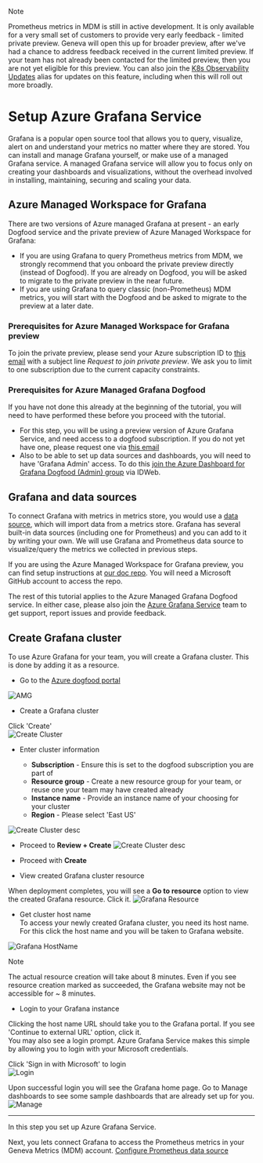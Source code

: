 > [!Note]
> Prometheus metrics in MDM is still in active development. It is only available for a very small set of customers to provide very early feedback - limited private preview. Geneva will open this up for broader preview, after we've had a chance to address feedback received in the current limited preview. If your team has not already been contacted for the limited preview, then you are not yet eligible for this preview. You can also join the [K8s Observability Updates](https://idwebelements/GroupManagement.aspx?Group=K8sObsUpdates&Operation=join) alias for updates on this feature, including when this will roll out more broadly.

# Setup Azure Grafana Service

Grafana is a popular open source tool that allows you to query, visualize, alert on and understand your metrics no matter where they are stored. You can install and manage Grafana yourself, or make use of a managed Grafana service. A managed Grafana service will allow you to focus only on creating your dashboards and visualizations, without the overhead involved in installing, maintaining, securing and scaling your data.  

## Azure Managed Workspace for Grafana

There are two versions of Azure managed Grafana at present - an early Dogfood service and the private preview of Azure Managed Workspace for Grafana:

* If you are using Grafana to query Prometheus metrics from MDM, we strongly recommend that you onboard the private preview directly (instead of Dogfood). If you are already on Dogfood, you will be asked to migrate to the private preview in the near future.
* If you are using Grafana to query classic (non-Prometheus) MDM metrics, you will start with the Dogfood and be asked to migrate to the preview at a later date.

### Prerequisites for Azure Managed Workspace for Grafana preview

To join the private preview, please send your Azure subscription ID to [this email](mailto:ad4g@microsoft.com) with a subject line *Request to join private preview*. We ask you to limit to one subscription due to the current capacity constraints.

### Prerequisites for Azure Managed Grafana Dogfood

If you have not done this already at the beginning of the tutorial, you will need to have performed these before you proceed with the tutorial.

* For this step, you will be using a preview version of Azure Grafana Service, and need access to a dogfood subscription. If you do not yet have one, please request one via [this email](mailto:ad4g@microsoft.com)
* Also to be able to set up data sources and dashboards, you will need to have 'Grafana Admin' access. To do this [join the Azure Dashboard for Grafana Dogfood (Admin) group](https://idweb/identitymanagement/aspx/groups/MyGroups.aspx?popupFromClipboard=%2Fidentitymanagement%2Faspx%2FGroups%2FEditGroup.aspx%3Fid%3Daa23b20a-f5ef-485d-94bd-468bbf2346fb) via IDWeb.

## Grafana and data sources

To connect Grafana with metrics in metrics store, you would use a [data source](https://grafana.com/docs/grafana/latest/datasources/), which will import data from a metrics store. Grafana has several built-in data sources (including one for Prometheus) and you can add to it by writing your own. We will use Grafana and Prometheus data source to visualize/query the metrics we collected in previous steps.

If you are using the Azure Managed Workspace for Grafana preview, you can find setup instructions at [our doc repo](https://github.com/microsoft/azure-grafana-preview-doc). You will need a Microsoft GitHub account to access the repo.

The rest of this tutorial applies to the Azure Managed Grafana Dogfood service. In either case, please also join the [Azure Grafana Service](https://teams.microsoft.com/l/team/19%3aU7k7xgekXyKeLAIS8igygU0-6vFHk9W243x16DOVPng1%40thread.tacv2/conversations?groupId=4e24cc02-a532-453a-bfeb-0089595e72e7&tenantId=72f988bf-86f1-41af-91ab-2d7cd011db47) team to get support, report issues and provide feedback.

## Create Grafana cluster

To use Azure Grafana for your team, you will create a Grafana cluster. This is done by adding it as a resource.  

* Go to the [Azure dogfood portal](https://aka.ms/ags/portal/df)  

![AMG](~/metrics/images/prometheus/AMGMain.png)  
  
* Create a Grafana cluster  

Click 'Create'  
![Create Cluster](~/metrics/images/prometheus/AMGCreateCluster.png)  
  
* Enter cluster information  

    - **Subscription** - Ensure this is set to the dogfood subscription you are part of  
    - **Resource group** - Create a new resource group for your team, or reuse one your team may have created already  
    - **Instance name** - Provide an instance name of your choosing for your cluster  
    - **Region** - Please select 'East US'  

![Create Cluster desc](~/metrics/images/prometheus/AMGCreateClusterFields.png)  
  
* Proceed to **Review + Create**
![Create Cluster desc](~/metrics/images/prometheus/AMGCreateClusterFields3.png)  
  
* Proceed with **Create**  
  
* View created Grafana cluster resource  

When deployment completes, you will see a **Go to resource** option to view the created Grafana resource. Click it.
![Grafana Resource](~/metrics/images/prometheus/AMGGoToGrafanResource.png)  
  
* Get cluster host name  
To access your newly created Grafana cluster, you need its host name. For this click the host name and you will be taken to Grafana website.  

![Grafana HostName](~/metrics/images/prometheus/AMGGrafanResourceHostName.png)  

> [!Note]
> The actual resource creation will take about 8 minutes. Even if you see resource creation marked as succeeded, the Grafana website may not be accessible for ~ 8 minutes.  
  
* Login to your Grafana instance  

Clicking the host name URL should take you to the Grafana portal. If you see 'Continue to external URL' option, click it.  
You may also see a login prompt. Azure Grafana Service makes this simple by allowing you to login with your Microsoft credentials.  

Click 'Sign in with Microsoft' to login  
![Login](~/metrics/images/prometheus/AMGLogin.png)

Upon successful login you will see the Grafana home page. Go to Manage dashboards to see some sample dashboards that are already set up for you.  
![Manage](~/metrics/images/prometheus/AMGGrafanaPostSignIn.png)

--------------------------------------

In this step you set up Azure Grafana Service.  

Next, you lets connect Grafana to access the Prometheus metrics in your Geneva Metrics (MDM) account. [Configure Prometheus data source](~/metrics/prometheus/PromMDMTutorial5AddPromDataSource.md)
